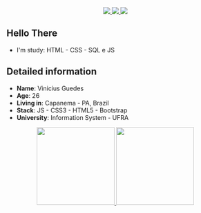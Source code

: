 <div align="center">
    <a target='_blank' href="https://twitter.com/devvvini">
        <img src="https://img.shields.io/badge/Twitter-1DA1F2?style=for-the-badge&logo=twitter&logoColor=white">
    </a>
    <a target='_blank' href="https://instagram.com/pvguedes_">
        <img src="https://img.shields.io/badge/Instagram-E4405F?style=for-the-badge&logo=instagram&logoColor=white">
    </a>
    <a target='_blank' href="https://www.linkedin.com/in/devguedes/">
        <img src="https://img.shields.io/badge/LinkedIn-0077B5?style=for-the-badge&logo=linkedin&logoColor=white">
    </a>
</div>

## Hello There

*  I'm study: HTML - CSS - SQL e JS

## Detailed information
* **Name**: Vinicius Guedes
* **Age**: 26
* **Living in**: Capanema - PA, Brazil
* **Stack**: JS - CSS3 - HTML5 - Bootstrap
* **University**: Information System - UFRA

<div align="center">
  <a href="https://github.com/DevGueds">
  <img height="180em" src="https://github-readme-stats.vercel.app/api?username=DevGueds&show_icons=true&theme=dracula&include_all_commits=true&count_private=true"/>
  <img height="180em" src="https://github-readme-stats.vercel.app/api/top-langs/?username=DevGueds&layout=compact&langs_count=7&theme=dracula"/>
   </a>
</div>
